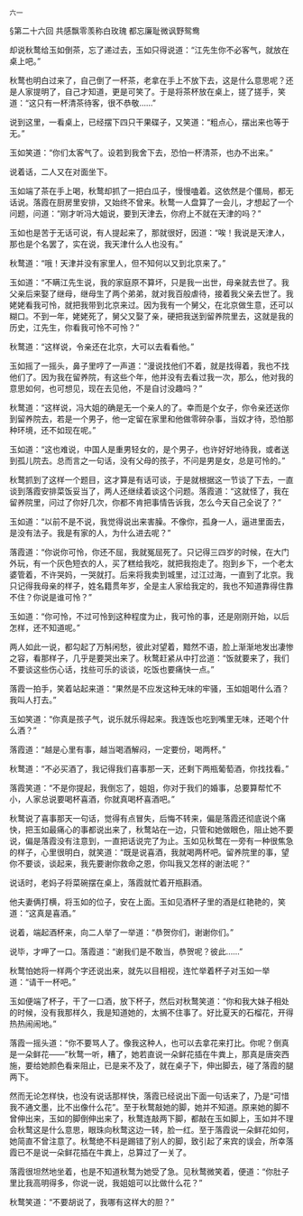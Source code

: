     六一 

   §第二十六回 共感飘零羡称白玫瑰 都忘廉耻微讽野鸳鸯

   却说秋鹜给玉如倒茶，忘了递过去，玉如只得说道：“江先生你不必客气，就放在桌上吧。”

   秋鹜也明白过来了，自己倒了一杯茶，老拿在手上不放下去，这是什么意思呢？还是人家提明了，自己才知道，更是可笑了。于是将茶杯放在桌上，搓了搓手，笑道：“这只有一杯清茶待客，很不恭敬……”

   说到这里，一看桌上，已经摆下四只干果碟子，又笑道：“粗点心，摆出来也等于无。”

   玉如笑道：“你们太客气了。设若到我舍下去，恐怕一杯清茶，也办不出来。”

   说着话，二人又在对面坐下。

   玉如端了茶在手上喝，秋鹜却抓了一把白瓜子，慢慢嗑着。这依然是个僵局，都无话说。落霞在厨房里安排，又始终不曾来。秋鹜一人盘算了一会儿，才想起了一个问题，问道：“刚才听冯大姐说，要到天津去，你府上不就在天津的吗？”

   玉如也是苦于无话可说，有人提起来了，那就很好，因道：“唉！我说是天津人，那也是个名罢了，实在说，我天津什么人也没有。”

   秋鹜道：“哦！天津并没有家里人，但不知何以又到北京来了。”

   玉如道：“不瞒江先生说，我的家庭原不算坏，只是我一出世，母亲就去世了。我父亲后来娶了继母，继母生了两个弟弟，就对我百般虐待，接着我父亲去世了。我姥姥看我可怜，就把我带到北京来过。因为我有一个舅父，在北京做生意，还可以糊口。不到一年，姥姥死了，舅父又娶了亲，硬把我送到留养院里去，这就是我的历史，江先生，你看我可怜不可怜？”

   秋鹜道：“这样说，令亲还在北京，大可以去看看他。”

   玉如摇了一摇头，鼻子里哼了一声道：“漫说找他们不着，就是找得着，我也不找他们了。因为我在留养院，有这些个年，他并没有去看过我一次，那么，他对我的意思如何，也可想见，现在去见他，不是自讨没趣吗？”

   秋鹜道：“这样说，冯大姐的确是无一个亲人的了。幸而是个女子，你令亲还送你到留养院去，若是一个男子，他一定留在家里和他做零碎杂事，当奴才待，恐怕那种环境，还不如现在呢。”

   玉如道：“这也难说，中国人是重男轻女的，是个男子，也许好好地待我，或者送到孤儿院去。总而言之一句话，没有父母的孩子，不问是男是女，总是可怜的。”

   秋鹜抓到了这样一个题目，这才算是有话可谈，于是就根据这一节谈了下去，一直谈到落霞安排菜饭妥当了，两人还继续着谈这个问题。落霞道：“这就怪了，我在留养院里，问过了你好几次，你都不肯把事情告诉我，怎么今天自己全说了？”

   玉如道：“以前不是不说，我觉得说出来害臊。不像你，孤身一人，逼进里面去，是没有法子。我是有家的人，为什么进去呢？”

   落霞道：“你说你可怜，你还不屈，我就冤屈死了。只记得三四岁的时候，在大门外玩，有一个灰色短衣的人，买了糕给我吃，就把我抱走了。抱到乡下，一个老太婆管着，不许哭妈，一哭就打。后来将我卖到城里，过江过海，一直到了北京。我只记得我母亲的样子，姓名籍贯年岁，全是主人家给我定的，我也不知道靠得住靠不住？你说是谁可怜？”

   玉如道：“你可怜，不过可怜到这种程度为止，我可怜的事，还是刚刚开始，以后怎样，还不知道呢。”

   两人如此一说，都勾起了万斛闲愁，彼此对望着，黯然不语，脸上渐渐地发出凄惨之容，看那样子，几乎是要哭出来了。秋鹜赶紧从中打岔道：“饭就要来了，我们不要谈这些伤心话，找些可乐的谈谈，吃饭也要痛快一点。”

   落霞一拍手，笑着站起来道：“果然是不应发这种无味的牢骚，玉如姐喝什么酒？我叫人打去。”

   玉如笑道：“你真是孩子气，说乐就乐得起来。我连饭也吃到嘴里无味，还喝个什么酒？”

   落霞道：“越是心里有事，越当喝酒解闷，一定要份，喝两杯。”

   秋鹜道：“不必买酒了，我记得我们喜事那一天，还剩下两瓶葡萄酒，你找找看。”

   落霞笑道：“不是你提起，我倒忘了，姐姐，你对于我们的婚事，总要算帮忙不小，人家总说要喝杯喜酒，你就真喝杯喜酒吧。”

   秋鹜说了喜事那天一句话，觉得有点冒失，后悔不转来，偏是落霞还彻底说个痛快，把玉如最痛心的事都说出来了，秋鹜站在一边，只管和她做眼色，阻止她不要说，偏是落霞没有注意到，一直把话说完了为止。玉如见秋鹜在一旁有一种很焦急的样子，心里很明白，就笑道：“既是说喜酒，我就喝两杯吧。留养院里的事，望你不要谈，谈起来，我先要谢你救命之恩，你叫我又怎样的谢法呢？”

   说话时，老妈子将菜碗摆在桌上，落霞就忙着开瓶斟酒。

   他夫妻俩打横，将玉如的位子，安在上面。玉如见酒杯子里的酒是红艳艳的，笑道：“这真是喜酒。”

   说着，端起酒杯来，向二人举了一举道：“恭贺你们，谢谢你们。”

   说毕，才呷了一口。落霞道：“谢我们是不敢当，恭贺呢？彼此……”

   秋鹜怕她将一样两个字还说出来，就先以目相视，连忙举着杯子对玉如一举道：“请干一杯吧。”

   玉如便端了杯子，干了一口酒，放下杯子，然后对秋鹜笑道：“你和我大妹子相处的时候，没有我那样久，我是知道她的，太搁不住事了。好比夏天的石榴花，开得热热闹闹地。”

   落霞一摇头道：“你不要骂人了。像我这种人，也可以去拿花来打比。你呢？倒真是一朵鲜花——”秋鹜一听，糟了，她若直说一朵鲜花插在牛粪上，那真是唐突西施，要给她颜色看来阻止，已是来不及了，就在桌子下，伸出脚去，碰了落霞的腿两下。

   然而无论怎样快，也没有说话那样快，落霞已经说出下面一句话来了，乃是“可惜我不通文墨，比不出像什么花”。至于秋鹜敲她的脚，她并不知道。原来她的脚不曾伸出来，玉如的脚倒伸出来了，秋鹜连敲两下脚，都敲在玉如脚上，玉如并不理会秋鹜这是什么意思，眼珠向秋鹜这边一转，脸一红。至于落霞说一朵鲜花如何，她简直不曾注意了。秋鹜绝不料是踢错了别人的脚，致引起了来宾的误会，所幸落霞已不是说一朵鲜花插在牛粪上，总算过了一关了。

   落霞很坦然地坐着，也是不知道秋鹜为她受了急。见秋鹜微笑着，便道：“你肚子里比我高明得多，你说一说，我姐姐可以比做什么花？”

   秋鹜笑道：“不要胡说了，我哪有这样大的胆？”

